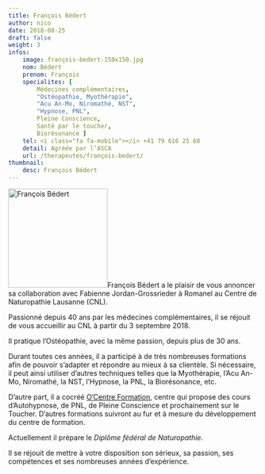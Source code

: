 ```yaml
---
title: François Bédert
author: nico
date: 2018-08-25
draft: false
weight: 3
infos:
    image: françois-bedert-150x150.jpg
    nom: Bédert
    prenom: François
    specialites: [
        Médecines complémentaires,
        "Ostéopathie, Myothérapie",
        "Acu An-Mo, Niromathé, NST",
        "Hypnose, PNL",
        Pleine Conscience,
        Santé par le toucher,
        Biorésonance ]
    tel: <i class="fa fa-mobile"></i> +41 79 616 25 68
    detail: Agréée par l’ASCA
    url: /therapeutes/françois-bedert/
thumbnail:
    desc: François Bédert
---
```


<img class="alignright size-full" alt="François Bédert" src="./images/françois-bedert-200x263.jpg" width="200" />François Bédert a le plaisir de vous annoncer sa collaboration avec Fabienne Jordan-Grossrieder à Romanel au Centre de Naturopathie Lausanne (CNL).

Passionné depuis 40 ans par les médecines complémentaires, il se réjouit de vous accueillir au CNL à partir du 3 septembre 2018.

Il pratique l’Ostéopathie, avec la même passion, depuis plus de 30 ans.

Durant toutes ces années, il a participé à de très nombreuses formations afin de pouvoir s’adapter et répondre au mieux à sa clientèle. Si nécessaire, il peut ainsi utiliser d’autres techniques telles que la Myothérapie, l’Acu An-Mo, Niromathé, la NST, l’Hypnose, la PNL, la Biorésonance, etc.

D’autre part, il a cocréé [O’Centre Formation](https://ocentre.ch/), centre qui propose des cours d’Autohypnose, de PNL, de Pleine Conscience et prochainement sur le Toucher. D’autres formations suivront au fur et à mesure du développement du centre de formation.

Actuellement il prépare le *Diplôme fédéral de Naturopathie*.

Il se réjouit de mettre à votre disposition son sérieux, sa passion, ses compétences et ses nombreuses années d’expérience.
